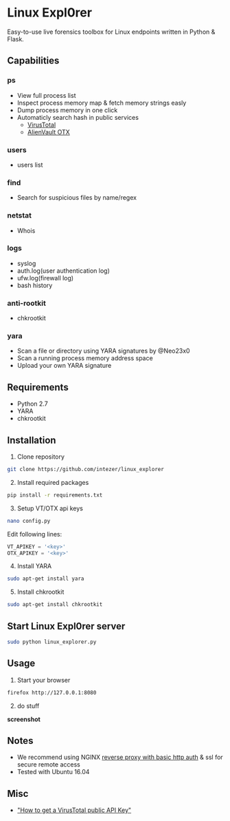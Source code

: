 # Linux Expl0rer
Easy-to-use live forensics toolbox for Linux endpoints written in Python & Flask.

## Capabilities
### ps
* View full process list
* Inspect process memory map & fetch memory strings easly
* Dump process memory in one click
* Automaticly search hash in public services
  * [VirusTotal](https://www.virustotal.com/#/home/upload)
  * [AlienVault OTX](https://otx.alienvault.com/)
### users
* users list
### find
* Search for suspicious files by name/regex
### netstat
* Whois
### logs
* syslog
* auth.log(user authentication log)
* ufw.log(firewall log)
* bash history
### anti-rootkit
* chkrootkit
### yara
* Scan a file or directory using YARA signatures by @Neo23x0
* Scan a running process memory address space
* Upload your own YARA signature
  
## Requirements
* Python 2.7
* YARA
* chkrootkit

## Installation
1. Clone repository
```sh
git clone https://github.com/intezer/linux_explorer
```

2. Install required packages
```sh
pip install -r requirements.txt
```

3. Setup VT/OTX api keys
```sh
nano config.py
```
Edit following lines:
```py
VT_APIKEY = '<key>'
OTX_APIKEY = '<key>'
```
4. Install YARA
```sh
sudo apt-get install yara
```
5. Install chkrootkit
```sh
sudo apt-get install chkrootkit
```

## Start Linux Expl0rer server
```sh
sudo python linux_explorer.py
```

## Usage
1. Start your browser
```sh
firefox http://127.0.0.1:8080
```
2. do stuff

**screenshot**

## Notes
* We recommend using NGINX [reverse proxy with basic http auth](https://www.nginx.com/resources/admin-guide/restricting-access-auth-basic/) & ssl for secure remote access
* Tested with Ubuntu 16.04

## Misc
* ["How to get a VirusTotal public API Key"](https://community.mcafee.com/docs/DOC-6456)
